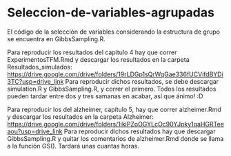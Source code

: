 # Seleccion-de-variables-agrupadas

El código de la selección de variables considerando la estructura de grupo se encuentra en GibbsSampling.R.

Para reproducir los resultados del capítulo 4 hay que correr ExperimentosTFM.Rmd y descargar los resultados en la carpeta Resultados_simulados:
https://drive.google.com/drive/folders/19rLDGp1sQrWqGae336fUCVifdBYDi3TC?usp=drive_link
Para reproducir dichos resultados, se debe descargar simulation.R y GibbsSampling.R, y correr el primero. 
Todos los resultados pueden tardar entre dos y tres samanas en acabar, así que ánimo! :D

Para reproducir los del alzheimer, capítulo 5, hay que correr alzheimer.Rmd y descargar los resultados en la carpeta Alzheimer: https://drive.google.com/drive/folders/1ikiPZoOGYLcOc90YJpky1qaHGRTeeaou?usp=drive_link
Para reproducir dichos resultados hay que descargar GibbsSampling.R y quitar los comentarios de alzheimer.Rmd donde se llama a la función GS(). 
Tardará unas cuantas horas.
